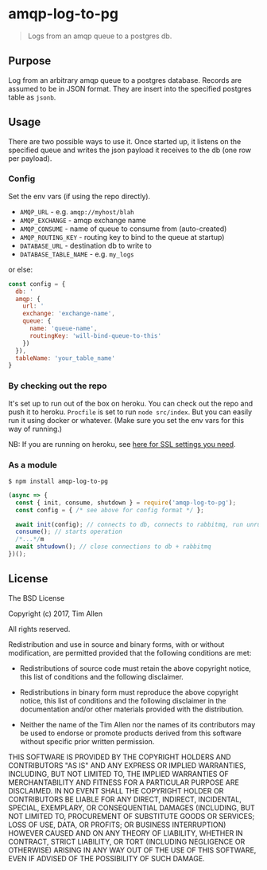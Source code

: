 # amqp-log-to-pg
> Logs from an amqp queue to a postgres db.

## Purpose
Log from an arbitrary amqp queue to a postgres database.  Records are assumed
to be in JSON format.  They are insert into the specified postgres table as
`jsonb`.

## Usage

There are two possible ways to use it.
Once started up, it listens on the specified queue and writes the json
payload it receives to the db (one row per payload).

### Config

Set the env vars (if using the repo directly).
- `AMQP_URL` - e.g. `amqp://myhost/blah`
- `AMQP_EXCHANGE` - amqp exchange name
- `AMQP_CONSUME` - name of queue to consume from (auto-created)
- `AMQP_ROUTING_KEY` - routing key to bind to the queue at startup)
- `DATABASE_URL` - destination db to write to
- `DATABASE_TABLE_NAME` - e.g. `my_logs`

or else:

```js
const config = {
  db: '
  amqp: {
    url: '
    exchange: 'exchange-name',
    queue: {
      name: 'queue-name',
      routingKey: 'will-bind-queue-to-this'
    })
  }),
  tableName: 'your_table_name'
}
```


### By checking out the repo

It's set up to run out of the box on heroku.  You can check out the repo and push it to heroku.
`Procfile` is set to run `node src/index`.  But you can easily run it using docker or whatever.
(Make sure you set the env vars for this way of running.)

NB: If you are running on heroku, see [here for SSL settings you
need](https://devcenter.heroku.com/articles/heroku-postgresql#connecting-in-node-js).
### As a module

```
$ npm install amqp-log-to-pg
```
```js
(async => {
  const { init, consume, shutdown } = require('amqp-log-to-pg');
  const config = { /* see above for config format */ };

  await init(config); // connects to db, connects to rabbitmq, run unrun migrations
  consume(); // starts operation
  /*...*/m
  await shtudown(); // close connections to db + rabbitmq
})();
```

## License

The BSD License

Copyright (c) 2017, Tim Allen

All rights reserved.

Redistribution and use in source and binary forms, with or without modification,
are permitted provided that the following conditions are met:

* Redistributions of source code must retain the above copyright notice, this
  list of conditions and the following disclaimer.

* Redistributions in binary form must reproduce the above copyright notice, this
  list of conditions and the following disclaimer in the documentation and/or
  other materials provided with the distribution.

* Neither the name of the Tim Allen nor the names of its
  contributors may be used to endorse or promote products derived from
  this software without specific prior written permission.

THIS SOFTWARE IS PROVIDED BY THE COPYRIGHT HOLDERS AND CONTRIBUTORS "AS IS" AND
ANY EXPRESS OR IMPLIED WARRANTIES, INCLUDING, BUT NOT LIMITED TO, THE IMPLIED
WARRANTIES OF MERCHANTABILITY AND FITNESS FOR A PARTICULAR PURPOSE ARE
DISCLAIMED. IN NO EVENT SHALL THE COPYRIGHT HOLDER OR CONTRIBUTORS BE LIABLE FOR
ANY DIRECT, INDIRECT, INCIDENTAL, SPECIAL, EXEMPLARY, OR CONSEQUENTIAL DAMAGES
(INCLUDING, BUT NOT LIMITED TO, PROCUREMENT OF SUBSTITUTE GOODS OR SERVICES;
LOSS OF USE, DATA, OR PROFITS; OR BUSINESS INTERRUPTION) HOWEVER CAUSED AND ON
ANY THEORY OF LIABILITY, WHETHER IN CONTRACT, STRICT LIABILITY, OR TORT
(INCLUDING NEGLIGENCE OR OTHERWISE) ARISING IN ANY WAY OUT OF THE USE OF THIS
SOFTWARE, EVEN IF ADVISED OF THE POSSIBILITY OF SUCH DAMAGE.

